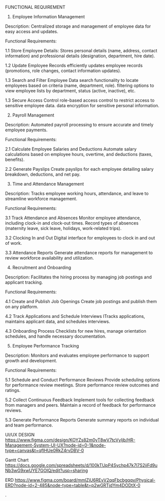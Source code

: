 FUNCTIONAL REQUIREMENT


1. Employee Information Management

Description: Centralized storage and management of employee data for easy access and updates.

Functional Requirements:

1.1 Store Employee Details:
Stores personal details (name, address, contact information) and professional details (designation, department, hire date).

1.2 Update Employee Records
efficiently updates employee records (promotions, role changes, contact information updates).

1.3 Search and Filter Employee Data
search functionality to locate employees based on criteria (name, department, role).
filtering options to view employee lists by department, status (active, inactive), etc.

1.3 Secure Access Control
role-based access control to restrict access to sensitive employee data.
data encryption for sensitive personal information.


2. Payroll Management


Description: Automated payroll processing to ensure accurate and timely employee payments.

Functional Requirements: 
 
2.1	Calculate Employee Salaries and Deductions
Automate salary calculations based on employee hours, overtime, and deductions (taxes, benefits).

2.2	Generate Payslips
Create payslips for each employee detailing salary breakdown, deductions, and net pay.




3. Time and Attendance Management



Description: Tracks employee working hours, attendance, and leave to streamline workforce management.

Functional Requirements: 
 
3.1	Track Attendance and Absences
Monitor employee attendance, including clock-in and clock-out times.
Record types of absences (maternity leave, sick leave, holidays, work-related trips).

3.2	Clocking In and Out
Digital interface for employees to clock in and out of work.

3.3 	Attendance Reports
Generate attendance reports for management to review workforce availability and utilization.



4. Recruitment and Onboarding


Description: Facilitates the hiring process by managing job postings and applicant tracking.

Functional Requirements: 
 
4.1	Create and Publish Job Openings
Create job postings and publish them on any platform.

4.2	Track Applications and Schedule Interviews
ITracks applications, maintains applicant data, and schedules interviews.

4.3 	Onboarding Process
Checklists for new hires, manage orientation schedules, and handle necessary documentation.



5. Employee Performance Tracking



Description: Monitors and evaluates employee performance to support growth and development.

Functional Requirements: 
 
5.1	Schedule and Conduct Performance Reviews
Provide scheduling options for performance review meetings.
Store performance review outcomes and ratings.

5.2 	Collect Continuous Feedback
Implement tools for collecting feedback from managers and peers.
Maintain a record of feedback for performance reviews.

5.3 	Generate Performance Reports
Generate summary reports on individual and team performance.


UI/UX DESIGN
https://www.figma.com/design/KOYZs82m0yT8wV7tcVyIjb/HR-Management-System-UI-UX?node-id=0-1&node-type=canvas&t=qfIHUe0RkZ4rvDBV-0

Gantt Chart
https://docs.google.com/spreadsheets/d/100kTUpP4Sychp47k7l7S2iiFd9uNb3wG9xwUYE7GOIQ/edit?usp=sharing

ERD
https://www.figma.com/board/mmlZjU6REvV2qqFbcbgqqv/Physical-ERD?node-id=2-485&node-type=table&t=p2wGRTjdYm4DODtX-0

.